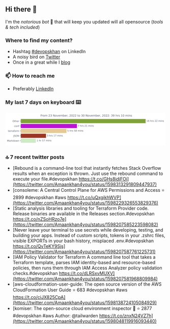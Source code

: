 <!--- [![Hits](https://hits.seeyoufarm.com/api/count/incr/badge.svg?url=https%3A%2F%2Fgithub.com%2Fakhan4u%2Fhit-counter&count_bg=%2379C83D&title_bg=%23555555&icon=&icon_color=%23E7E7E7&title=visits&edge_flat=false)](https://hits.seeyoufarm.com) --->

## Hi there 👋

I'm the _notorious bot_ 🤣 that will keep you updated will all opensource (_tools & tech included_) 

### Where to find my content?

* Hashtag [#devopskhan](https://www.linkedin.com/feed/hashtag/devopskhan) on LinkedIn
* A noisy bird on [Twitter](https://twitter.com/Amaankhan4you)
* Once in a great while I [blog](https://linuxparrot.com) 


### 📫 **How to reach me**

* Preferably [LinkedIn](https://www.linkedin.com/in/amaan-khan-linux-ninja)

### My last 7 days on keyboard ⌨️

<img src="https://github.com/akhan4u/akhan4u/blob/main/images/stat.svg" alt="Amaan's Wakatime Activity!"/>

### 🔝 7 recent twitter posts
<!-- DEVDOJO:START -->
- [Rebound is a command-line tool that instantly fetches Stack Overflow results when an exception is thrown. Just use the rebound command to execute your file.#devopskhan https://t.co/GHs8idjFOi](https://twitter.com/Amaankhan4you/status/1598313291809447937)
- [consoleme: A Central Control Plane for AWS Permissions and Access
⭐️ 2899
#devopskhan #aws
https://t.co/uQxgikhWVP](https://twitter.com/Amaankhan4you/status/1598229326553829376)
- [Static analysis libraries and tooling for Terraform Provider code. Release binaries are available in the Releases section.#devopskhan https://t.co/nZSoHRzo7e](https://twitter.com/Amaankhan4you/status/1598207585223598082)
- [Never leave your terminal to use secrets while developing, testing, and building your apps. Instead of custom scripts, tokens in your .zshrc files, visible EXPORTs in your bash history, misplaced .env.#devopskhan https://t.co/QvTeKY9Sjs](https://twitter.com/Amaankhan4you/status/1598207587761225731)
- [IAM Policy Validator for Terraform A command line tool that takes a Terraform template, parses IAM identity-based and resource-based policies, then runs them through IAM Access Analyzer policy validation checks.#devopskhan https://t.co/dLRSxvMUXV](https://twitter.com/Amaankhan4you/status/1598207581968809984)
- [aws-cloudformation-user-guide: The open source version of the AWS CloudFormation User Guide
⭐️ 683
#devopskhan #aws
https://t.co/ciJX825CpA](https://twitter.com/Amaankhan4you/status/1598138724105084929)
- [komiser: The open-source cloud environment inspector 👮
⭐️ 2877
#devopskhan #aws
Author: @tailwarden
https://t.co/znxN24VZ7h](https://twitter.com/Amaankhan4you/status/1598048119916093440)
<!-- DEVDOJO:END -->

<!-- ![Amaan's GitHub stats](https://github-readme-stats.vercel.app/api?username=akhan4u&count_private=true&show_icons=true&hide=contribs) -->
